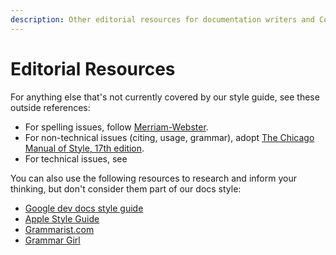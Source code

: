 ```yaml
---
description: Other editorial resources for documentation writers and Community moderators.
---
```


# Editorial Resources

For anything else that's not currently covered by our style guide, see these outside references:

* For spelling issues, follow [Merriam-Webster](https://www.merriam-webster.com/).
* For non-technical issues \(citing, usage, grammar\), adopt [The Chicago Manual of Style, 17th edition](https://www.chicagomanualofstyle.org/home.html).
* For technical issues, see 

You can also use the following resources to research and inform your thinking, but don't consider them part of our docs style:

* [Google dev docs style guide](https://developers.google.com/style/)
* [Apple Style Guide](https://help.apple.com/applestyleguide/)
* [Grammarist.com](https://grammarist.com/)
* [Grammar Girl](https://www.quickanddirtytips.com/grammar-girl)

